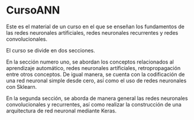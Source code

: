 # CursoANN
Este es el material de un curso en el que se enseñan los fundamentos de las redes neuronales artificiales, redes neuronales recurrentes y redes convolucionales. 

El curso se divide en dos secciones. 

En la sección numero uno, se abordan los conceptos relacionados al aprendizaje automático, redes neuronales artíficiales, retropropagación entre otros conceptos. De igual manera, se cuenta con la codificación de una red neuronal simple desde cero, así como el uso de redes neuronales con Sklearn. 

En la segunda sección, se aborda de manera general las redes neuronales convolucionales y recurrentes, así como realizar la construcción de una arquitectura de red neuronal mediante Keras.
